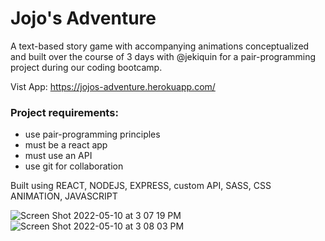 # Jojo's Adventure

A text-based story game with accompanying animations conceptualized and built over the course of 3 days with @jekiquin for a pair-programming project during our coding bootcamp.

Vist App:
https://jojos-adventure.herokuapp.com/

### Project requirements:
- use pair-programming principles
- must be a react app
- must use an API
- use git for collaboration

Built using REACT, NODEJS, EXPRESS, custom API, SASS, CSS ANIMATION, JAVASCRIPT

![Screen Shot 2022-05-10 at 3 07 19 PM](https://user-images.githubusercontent.com/62725303/167703766-86344791-944c-4961-bfbc-2f9fc5b4a281.png)
![Screen Shot 2022-05-10 at 3 08 03 PM](https://user-images.githubusercontent.com/62725303/167703883-8f344693-567d-4bf1-8327-fbeb5da8ade6.png)
